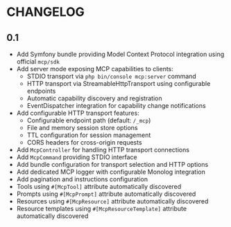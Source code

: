 CHANGELOG
=========

0.1
---

 * Add Symfony bundle providing Model Context Protocol integration using official `mcp/sdk`
 * Add server mode exposing MCP capabilities to clients:
   - STDIO transport via `php bin/console mcp:server` command
   - HTTP transport via StreamableHttpTransport using configurable endpoints
   - Automatic capability discovery and registration
   - EventDispatcher integration for capability change notifications
 * Add configurable HTTP transport features:
   - Configurable endpoint path (default: `/_mcp`)
   - File and memory session store options
   - TTL configuration for session management
   - CORS headers for cross-origin requests
 * Add `McpController` for handling HTTP transport connections
 * Add `McpCommand` providing STDIO interface
 * Add bundle configuration for transport selection and HTTP options
 * Add dedicated MCP logger with configurable Monolog integration
 * Add pagination and instructions configuration
 * Tools using `#[McpTool]` attribute automatically discovered
 * Prompts using `#[McpPrompt]` attribute automatically discovered
 * Resources using `#[McpResource]` attribute automatically discovered
 * Resource templates using `#[McpResourceTemplate]` attribute automatically discovered
